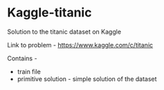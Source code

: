 # Kaggle-titanic
Solution to the titanic dataset on Kaggle

Link to problem - https://www.kaggle.com/c/titanic

Contains - 
- train file
- primitive solution - simple solution of the dataset 

